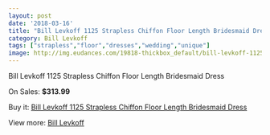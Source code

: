 ```yaml
---
layout: post
date: '2018-03-16'
title: "Bill Levkoff 1125 Strapless Chiffon Floor Length Bridesmaid Dress"
category: Bill Levkoff
tags: ["strapless","floor","dresses","wedding","unique"]
image: http://img.eudances.com/19818-thickbox_default/bill-levkoff-1125-strapless-chiffon-floor-length-bridesmaid-dress.jpg
---
```

Bill Levkoff 1125 Strapless Chiffon Floor Length Bridesmaid Dress

On Sales: **$313.99**
<a href="https://www.eudances.com/en/bill-levkoff/5904-bill-levkoff-1125-strapless-chiffon-floor-length-bridesmaid-dress.html"><amp-img layout="responsive" width="600" height="600" src="//img.eudances.com/19818-thickbox_default/bill-levkoff-1125-strapless-chiffon-floor-length-bridesmaid-dress.jpg" alt="Bill Levkoff 1125 Strapless Chiffon Floor Length Bridesmaid Dress 0" /></a>
<a href="https://www.eudances.com/en/bill-levkoff/5904-bill-levkoff-1125-strapless-chiffon-floor-length-bridesmaid-dress.html"><amp-img layout="responsive" width="600" height="600" src="//img.eudances.com/19819-thickbox_default/bill-levkoff-1125-strapless-chiffon-floor-length-bridesmaid-dress.jpg" alt="Bill Levkoff 1125 Strapless Chiffon Floor Length Bridesmaid Dress 1" /></a>

Buy it: [Bill Levkoff 1125 Strapless Chiffon Floor Length Bridesmaid Dress](https://www.eudances.com/en/bill-levkoff/5904-bill-levkoff-1125-strapless-chiffon-floor-length-bridesmaid-dress.html "Bill Levkoff 1125 Strapless Chiffon Floor Length Bridesmaid Dress")

View more: [Bill Levkoff](https://www.eudances.com/en/57-bill-levkoff "Bill Levkoff")